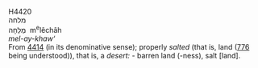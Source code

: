 <body>
  <p>H4420<br>  מלחה  <br> מְלֵחָה  ‎  m<sup>e</sup>lêchâh  <br><i>mel-ay-khaw‘ </i><br>From <a href="h4414.htm">4414</a> (in its denominative sense); properly <i>salted</i> (that is, land (<a href="h0776.htm">776</a> being understood)), that is, a <i>desert: - </i>barren land (-ness), salt [land].<br></p>
 </body>
